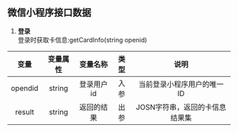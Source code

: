 ## 微信小程序接口数据
1. **登录**  
登录时获取卡信息:getCardInfo(string openid)

|变量|变量属性|变量名称|类型|说明|
|:-----:|:----:|:----:|:----:|:-----:|
|opendid|string|登录用户id|入参|当前登录小程序用户的唯一ID|
|result|string|返回的结果|出参|JOSN字符串，返回的卡信息结果集|